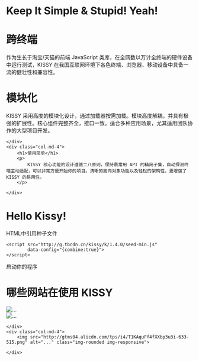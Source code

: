 

<div class="text-center">
	<img src="http://dummyimage.com/560x225/000/fff" alt="" />
</div>

<p></p>

# Keep It Simple & Stupid! Yeah!

<div class="row-fluid">
	<div class="col-md-4">
		<h1>跨终端</h1>
		<p>
			作为生长于淘宝/天猫的前端 JavaScript 类库，在全网数以万计全终端的硬件设备中运行测试，KISSY 在我国互联网环境下各色终端、浏览器、移动设备中具备一流的健壮性和兼容性。
		</p>
	</div>
	<div class="col-md-4">
		<h1>模块化</h1>
		<p>
			KISSY 采用高度的模块化设计，通过加载器按需加载。模块高度解耦，并具有极强的扩展性。核心组件完整齐全，接口一致。适合多种应用场景，尤其适用团队协作的大型项目开发。
		</p>
	
	</div>
	<div class="col-md-4">
		<h1>使用简单</h1>
		<p>
			KISSY 核心功能的设计遵循二八原则，保持最常用 API 的精简子集，自动探测终端主动适配，可以非常方便开始你的项目。清晰的面向对象功能以及轻松的架构性，更增强了 KISSY 的易用性。
		</p>
	
	</div>
</div>

# Hello Kissy!

HTML中引用种子文件

	<script src="http://g.tbcdn.cn/kissy/k/1.4.0/seed-min.js" 
			data-config="{combine:true}">
	</script>

启动你的程序

<script>
	KISSY.ready(function(S){
		S.log('Hello KISSY!');
	});
</script>

# 哪些网站在使用 KISSY

<div class="row-fluid">
	<div class="col-md-4">
		<img src="http://gtms04.alicdn.com/tps/i4/T1KAquFf4fXXbp3u3i-633-515.png" alt="..." class="img-rounded img-responsive">
	</div>
	<div class="col-md-4">
		<img src="http://gtms04.alicdn.com/tps/i4/T1KAquFf4fXXbp3u3i-633-515.png" alt="..." class="img-rounded img-responsive">
	
	</div>
	<div class="col-md-4">
		<img src="http://gtms04.alicdn.com/tps/i4/T1KAquFf4fXXbp3u3i-633-515.png" alt="..." class="img-rounded img-responsive">
	
	</div>
</div>
